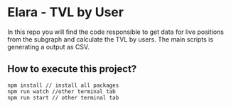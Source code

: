 # Elara - TVL by User

In this repo you will find the code responsible to get data for live positions from the subgraph and calculate the TVL by users.
The main scripts is generating a output as CSV.

## How to execute this project?

```
npm install // install all packages
npm run watch //other terminal tab
npm run start // other terminal tab
```